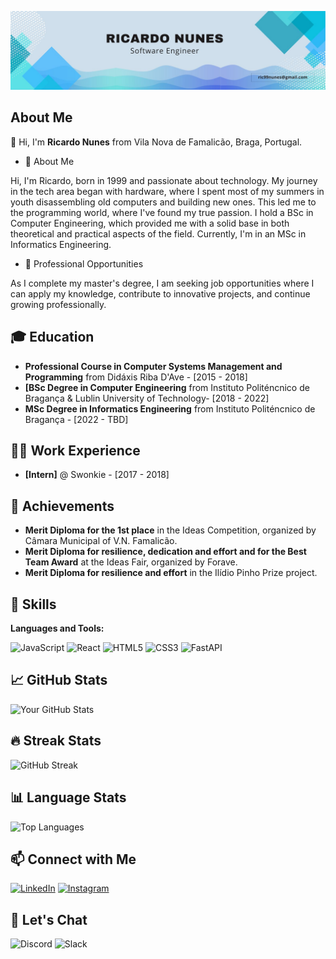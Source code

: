 ![Your Banner Image](https://github.com/ratrick-dev/ratrick-dev/blob/main/fundo3%20linkedin.jpg) <!-- You can create a custom banner using tools like Canva -->

## About Me

👋 Hi, I'm **Ricardo Nunes** from Vila Nova de Famalicão, Braga, Portugal.

- 💬 About Me

Hi, I'm Ricardo, born in 1999 and passionate about technology. 
My journey in the tech area began with hardware, where I spent most of my summers in youth disassembling old computers and building new ones. This led me to the programming world, where I've found my true passion.
I hold a BSc in Computer Engineering, which provided me with a solid base in both theoretical and practical aspects of the field. Currently, I'm in an MSc in Informatics Engineering.

- 💼 Professional Opportunities

As I complete my master's degree, I am seeking job opportunities where I can apply my knowledge, contribute to innovative projects, and continue growing professionally.

## 🎓 Education

- **Professional Course in Computer Systems Management and Programming** from Didáxis Riba D'Ave - [2015 - 2018]
- **[BSc Degree in Computer Engineering** from Instituto Politéncnico de Bragança & Lublin University of Technology- [2018 - 2022]
- **MSc Degree in Informatics Engineering** from Instituto Politéncnico de Bragança - [2022 - TBD]

## 👨‍💻 Work Experience

- **[Intern]** @ Swonkie - [2017 - 2018]

## 🏅 Achievements

- **Merit Diploma for the 1st place** in the Ideas Competition, organized by Câmara Municipal of V.N. Famalicão.
- **Merit Diploma for resilience, dedication and effort and for the Best Team Award** at the Ideas Fair, organized by Forave.
- **Merit Diploma for resilience and effort** in the Ilídio Pinho Prize project.

<!--## 📚 Certifications

- [Certification Name](https://linktocertification.com)
- [Certification Name](https://linktocertification.com)
-->

## 🚀 Skills

**Languages and Tools:**

![JavaScript](https://img.shields.io/badge/-JavaScript-000?&logo=JavaScript)
![React](https://img.shields.io/badge/-React-000?&logo=React)
![HTML5](https://img.shields.io/badge/-HTML5-000?&logo=HTML5)
![CSS3](https://img.shields.io/badge/-CSS3-000?&logo=CSS3)
![FastAPI](https://img.shields.io/badge/-FastAPI-000?&logo=fastapi)

<!-- Add more as per your skill set -->


## 📈 GitHub Stats

![Your GitHub Stats](https://github-readme-stats.vercel.app/api?username=ratrick-dev&show_icons=true&theme=radical)

## 🔥 Streak Stats

![GitHub Streak](https://github-readme-streak-stats.herokuapp.com/?user=ratrick-dev&theme=radical)

<!--## 🏆 GitHub Trophies

![GitHub Trophies](https://github-profile-trophy.vercel.app/?username=ratrick-dev&theme=radical)-->

## 📊 Language Stats

![Top Languages](https://github-readme-stats.vercel.app/api/top-langs/?username=ratrick-dev&layout=compact&theme=radical)

<!--
## 🛠️ Projects

### [Project Name](https://github.com/yourusername/projectname)
[![ReadMe Card](https://github-readme-stats.vercel.app/api/pin/?username=yourusername&repo=projectname&theme=radical)](https://github.com/yourusername/projectname)

Description: Brief description of the project.

### [Project Name](https://github.com/yourusername/projectname)
[![ReadMe Card](https://github-readme-stats.vercel.app/api/pin/?username=yourusername&repo=projectname&theme=radical)](https://github.com/yourusername/projectname)

Description: Brief description of the project.
-->

<!-- Add more projects as needed -->


<!--## 📜 Licenses & Certifications

- **[Certification Name]** by [Issuing Organization] - [Year]
  - Brief description or achievements related to the certification.

## 💼 Portfolio

Check out my portfolio [here](https://yourportfolio.com).-->

## 📫 Connect with Me

[![LinkedIn](https://img.shields.io/badge/-LinkedIn-000?&logo=LinkedIn)](https://www.linkedin.com/in/rtkricardonunes/)
[![Instagram](https://img.shields.io/badge/-Instagram-000?&logo=Instagram)](https://instagram.com/rtkricardonunes)

## 💬 Let's Chat

![Discord](https://img.shields.io/badge/-Discord-000?&logo=Discord)
![Slack](https://img.shields.io/badge/-Slack-000?&logo=Slack)
